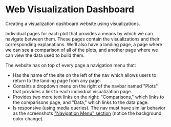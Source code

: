 # Web Visualization Dashboard 
Creating a visualization dashboard website using visualizations. <br>

Individual pages for each plot that provides a means by which we can navigate between them. These pages contain the visualizations and their corresponding explanations. We'll also have a landing page, a page where we can see a comparison of all of the plots, and another page where we can view the data used to build them.<br>

The website has on top of every page a navigation menu that:<br>
* Has the name of the site on the left of the nav which allows users to return to the landing page from any page.<br>
* Contains a dropdown menu on the right of the navbar named "Plots" that provides a link to each individual visualization page.<br>
* Provides two more text links on the right: "Comparisons," which links to the comparisons page, and "Data," which links to the data page.<br>
* Is responsive (using media queries). The nav must have similar behavior as the screenshots ["Navigation Menu" section](#navigation-menu) (notice the background color change).<br>
